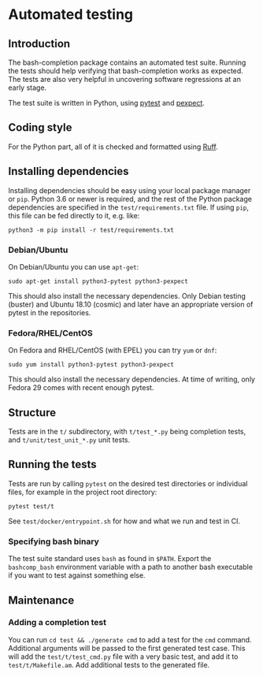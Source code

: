 # Automated testing

## Introduction

The bash-completion package contains an automated test suite. Running the
tests should help verifying that bash-completion works as expected. The tests
are also very helpful in uncovering software regressions at an early stage.

The test suite is written in Python, using [pytest](https://pytest.org/)
and [pexpect](https://pexpect.readthedocs.io/).

## Coding style

For the Python part, all of it is checked and formatted using
[Ruff](https://docs.astral.sh/ruff/).

## Installing dependencies

Installing dependencies should be easy using your local package manager or
`pip`. Python 3.6 or newer is required, and the rest of the Python package
dependencies are specified in the `test/requirements.txt` file. If using `pip`,
this file can be fed directly to it, e.g. like:

```shell
python3 -m pip install -r test/requirements.txt
```

### Debian/Ubuntu

On Debian/Ubuntu you can use `apt-get`:

```shell
sudo apt-get install python3-pytest python3-pexpect
```

This should also install the necessary dependencies. Only Debian testing
(buster) and Ubuntu 18.10 (cosmic) and later have an appropriate version
of pytest in the repositories.

### Fedora/RHEL/CentOS

On Fedora and RHEL/CentOS (with EPEL) you can try `yum` or `dnf`:

```shell
sudo yum install python3-pytest python3-pexpect
```

This should also install the necessary dependencies. At time of writing, only
Fedora 29 comes with recent enough pytest.

## Structure

Tests are in the `t/` subdirectory, with `t/test_*.py` being completion
tests, and `t/unit/test_unit_*.py` unit tests.

## Running the tests

Tests are run by calling `pytest` on the desired test directories or
individual files, for example in the project root directory:

```shell
pytest test/t
```

See `test/docker/entrypoint.sh` for how and what we run and test in CI.

### Specifying bash binary

The test suite standard uses `bash` as found in `$PATH`. Export the
`bashcomp_bash` environment variable with a path to another bash executable if
you want to test against something else.

## Maintenance

### Adding a completion test

You can run `cd test && ./generate cmd` to add a test for the `cmd`
command. Additional arguments will be passed to the first generated test case.
This will add the `test/t/test_cmd.py` file with a very basic test, and add it
to `test/t/Makefile.am`. Add additional tests to the generated file.
